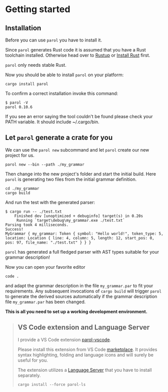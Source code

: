# Getting started

## Installation

Before you can use `parol` you have to install it.

Since `parol` generates Rust code it is assumed that you have a Rust toolchain installed. Otherwise
head over to [Rustup](https://rustup.rs/) or [Install Rust](https://www.rust-lang.org/tools/install)
first.

`parol` only needs stable Rust.

Now you should be able to install `parol` on your platform:

```shell
cargo install parol
```

To confirm a correct installation invoke this command:

```shell
$ parol -V
parol 0.10.6
```

If you see an error saying the tool couldn't be found please check your PATH variable. It should
include ~/.cargo/bin.

## Let `parol` generate a crate for you

We can use the `parol new` subcommand and let `parol` create our new project for us.

```shell
parol new --bin --path ./my_grammar
```

Then change into the new project's folder and start the initial build. Here `parol` is generating
two files from the initial grammar definition.

```shell
cd ./my_grammar
cargo build
```

And run the test with the generated parser:

```shell
$ cargo run -- ./test.txt
    Finished dev [unoptimized + debuginfo] target(s) in 0.20s
     Running `target\debug\my_grammar.exe ./test.txt`
Parsing took 4 milliseconds.
Success!
MyGrammar { my_grammar: Token { symbol: "Hello world!", token_type: 5, location: Location { line: 4, column: 5, length: 12, start_pos: 0, pos: 97, file_name: "./test.txt" } } }
```

`parol` has generated a full fledged parser with AST types suitable for your grammar description!

Now you can open your favorite editor

```shell
code .
```

and adapt the grammar description in the file `my_grammar.par` to fit your requirements. Any
subsequent invocations of `cargo build` will trigger `parol` to generate the derived sources
automatically if the grammar description file `my_grammar.par` has been changed.

**This is all you need to set up a working development environment.**

> ## VS Code extension and Language Server
>
> I provide a VS Code extension [parol-vscode](https://github.com/jsinger67/parol/tree/main/tools/parol-vscode).
>
> Please install this extension from VS Code
> [marketplace](https://marketplace.visualstudio.com/items?itemName=jsinger67.parol-vscode).
> It provides syntax highlighting, folding and language icons and will surely be useful for you.
>
> The extension utilizes a [Language Server](https://github.com/jsinger67/parol/tree/main/crates/parol-ls) that you have
> to install separately.
>
> ```shell
> cargo install --force parol-ls
> ```
>
